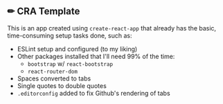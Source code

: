 ## ✏  CRA Template

This is an app created using `create-react-app` that already has the basic, time-consuming setup tasks done, such as:

* ESLint setup and configured (to my liking)
* Other packages installed that I'll need 99% of the time:
  * `bootstrap` w/ `react-bootstrap`
  * `react-router-dom`
* Spaces converted to tabs
* Single quotes to double quotes
* `.editorconfig` added to fix Github's rendering of tabs